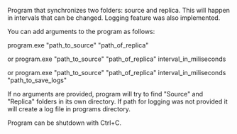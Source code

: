 Program that synchronizes two folders: source and replica. This will happen in intervals that can be changed. Logging feature was also implemented.

You can add arguments to the program as follows:

program.exe "path_to_source" "path_of_replica"

or
program.exe "path_to_source" "path_of_replica" interval_in_miliseconds

or
program.exe "path_to_source" "path_of_replica" interval_in_miliseconds "path_to_save_logs"

If no arguments are provided, program will try to find "Source" and "Replica" folders in its own directory.
If path for logging was not provided it will create a log file in programs directory.

Program can be shutdown with Ctrl+C.
